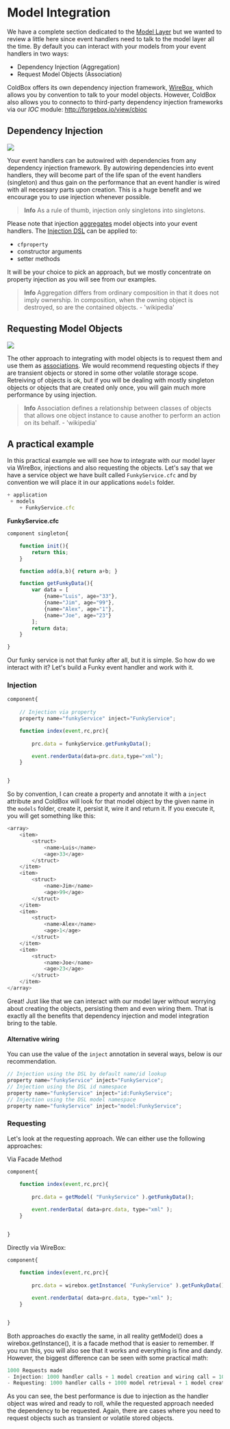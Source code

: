 # Model Integration

We have a complete section dedicated to the [Model Layer](../models/index.md) but we wanted to review a little here since event handlers need to talk to the model layer all the time. By default you can interact with your models from your event handlers in two ways:

*  Dependency Injection (Aggregation)
*  Request Model Objects (Association)


ColdBox offers its own dependency injection framework, [WireBox](http://wirebox.ortusbooks.com), which allows you by convention to talk to your model objects. However, ColdBox also allows you to connecto to third-party dependency injection frameworks via our *IOC* module: http://forgebox.io/view/cbioc

## Dependency Injection

![](../images/EventHandlerInjection.jpg)

Your event handlers can be autowired with dependencies from any dependency injection framework. By autowiring dependencies into event handlers, they will become part of the life span of the event handlers (singleton) and thus gain on the performance that an event handler is wired with all necessary parts upon creation. This is a huge benefit and we encourage you to use injection whenever possible.

> **Info** As a rule of thumb, injection only singletons into singletons.

Please note that injection [aggregates](http://en.wikipedia.org/wiki/Object_composition) model objects into your event handlers. The [Injection DSL](http://wirebox.ortusbooks.com/content/injection_dsl/index.html) can be applied to: 
 
 * `cfproperty`
 * constructor arguments
 * setter methods
 
It will be your choice to pick an approach, but we mostly concentrate on property injection as you will see from our examples.

> **Info**  Aggregation differs from ordinary composition in that it does not imply ownership. In composition, when the owning object is destroyed, so are the contained objects. - 'wikipedia'

## Requesting Model Objects

![](../images/EventHandlerModelRequested.jpg)

The other approach to integrating with model objects is to request them and use them as [associations](http://en.wikipedia.org/wiki/Association_%28object-oriented_programming%29). We would recommend requesting objects if they are transient objects or stored in some other volatile storage scope. Retreiving of objects is ok, but if you will be dealing with mostly singleton objects or objects that are created only once, you will gain much more performance by using injection. 
 
 > **Info** Association defines a relationship between classes of objects that allows one object instance to cause another to perform an action on its behalf. - 'wikipedia'
 
 ## A practical example
 
In this practical example we will see how to integrate with our model layer via WireBox, injections and also requesting the objects. Let's say that we have a service object we have built called `FunkyService.cfc` and by convention we will place it in our applications `models` folder.
 
 ```js
 + application
  + models
     + FunkyService.cfc
```
 
**FunkyService.cfc**

```js
component singleton{

	function init(){
		return this;
	}

	function add(a,b){ return a+b; }

	function getFunkyData(){
		var data = [
			{name="Luis", age="33"},
			{name="Jim", age="99"},
			{name="Alex", age="1"},
			{name="Joe", age="23"}
		];
		return data;
	}

}
```

Our funky service is not that funky after all, but it is simple. So how do we interact with it? Let's build a Funky event handler and work with it.

### Injection

```js
component{
	
	// Injection via property
	property name="funkyService" inject="FunkyService";

	function index(event,rc,prc){
			
		prc.data = funkyService.getFunkyData();

		event.renderData(data=prc.data,type="xml");
	}	


}
```

So by convention, I can create a property and annotate it with a `inject` attribute and ColdBox will look for that model object by the given name in the `models` folder, create it, persist it, wire it and return it. If you execute it, you will get something like this:

```js
<array>
	<item>
		<struct>
			<name>Luis</name>
			<age>33</age>
		</struct>
	</item>
	<item>
		<struct>
			<name>Jim</name>
			<age>99</age>
		</struct>
	</item>
	<item>
		<struct>
			<name>Alex</name>
			<age>1</age>
		</struct>
	</item>
	<item>
		<struct>
			<name>Joe</name>
			<age>23</age>
		</struct>
	</item>
</array>
```

Great! Just like that we can interact with our model layer without worrying about creating the objects, persisting them and even wiring them. That is exactly all the benefits that dependency injection and model integration bring to the table.

#### Alternative wiring

You can use the value of the `inject` annotation in several ways, below is our recommendation.

```js
// Injection using the DSL by default name/id lookup
property name="funkyService" inject="FunkyService";
// Injection using the DSL id namespace
property name="funkyService" inject="id:FunkyService";
// Injection using the DSL model namespace
property name="funkyService" inject="model:FunkyService";
```

### Requesting

Let's look at the requesting approach. We can either use the following approaches:

Via Facade Method 

```js
component{
	
	function index(event,rc,prc){
			
		prc.data = getModel( "FunkyService" ).getFunkyData();

		event.renderData( data=prc.data, type="xml" );
	}	


}
```

Directly via WireBox:

```js
component{
	
	function index(event,rc,prc){
			
		prc.data = wirebox.getInstance( "FunkyService" ).getFunkyData();

		event.renderData( data=prc.data, type="xml" );
	}	


}
```

Both approaches do exactly the same, in all reality getModel() does a wirebox.getInstance(), it is a facade method that is easier to remember. If you run this, you will also see that it works and everything is fine and dandy. However, the biggest difference can be seen with some practical math:

```js
1000 Requests made
- Injection: 1000 handler calls + 1 model creation and wiring call = 1001 calls
- Requesting: 1000 handler calls + 1000 model retrieval + 1 model creation call = 2002 calls
```
As you can see, the best performance is due to injection as the handler object was wired and ready to roll, while the requested approach needed the dependency to be requested. Again, there are cases where you need to request objects such as transient or volatile stored objects.